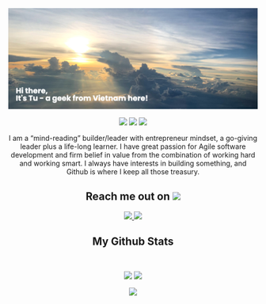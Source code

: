 <img src="https://github.com/tucq88/github-profile/blob/main/readme-banner.png" />


<p align="center">
  <img src="https://badges.pufler.dev/visits/tucq88/github-profile"/> 
  <img src="https://badges.pufler.dev/repos/tucq88"/>
  <img src="https://badges.pufler.dev/commits/monthly/tucq88" />
</p>

<p align="center">
I am a “mind-reading” builder/leader with entrepreneur mindset, a go-giving leader plus a life-long learner. I have great passion for Agile software development and firm belief in value from the combination of working hard and working smart.
I always have interests in building something, and Github is where I keep all those treasury.
</p>

<h2 align="center">Reach me out on <img src="https://media0.giphy.com/media/jqNPzdTTxQfOgOqpO4/source.gif" width="50"></h2>

<p align="center">
  <a href="https://www.linkedin.com/in/tuchuquang/">
    <img src="https://img.shields.io/badge/-tuchuquang-blue?style=flat-square&logo=Linkedin&logoColor=white&link=https://www.linkedin.com/in/tuchuquang/"/>
  </a>
 <a href="https://twitter.com/tucq88">
    <img src="https://img.shields.io/badge/-tucq88-blue?style=flat-square&logo=twitter&logoColor=white&link=https://twitter.com/tucq88"/>
  </a>
</p>


<h2 align="center">
  My Github Stats
</h2>
 
<br>

<p align = "center">
  <img src = "https://github-readme-stats.vercel.app/api?username=tucq88&show_icons=true&theme=radical&line_height=27">
  <img src = "https://github-readme-stats.vercel.app/api/top-langs/?username=tucq88&hide=html,css,javascript,php&theme=radical">
</p>
<p align = "center">
 <img  src="https://github-readme-streak-stats.herokuapp.com/?user=tucq88&show_icons=true&locale=en&layout=compact&theme=dark&line_height=0" />
</p> 
